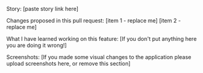 Story: [paste story link here]

Changes proposed in this pull request:
[item 1 - replace me]
[item 2 - replace me]

What I have learned working on this feature:
[If you don't put anything here you are doing it wrong!]

Screenshots:
[If you made some visual changes to the application please upload screenshots here, or remove this section]